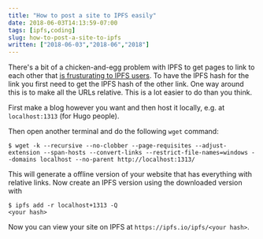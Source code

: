 ```yaml
---
title: "How to post a site to IPFS easily"
date: 2018-06-03T14:13:59-07:00
tags: [ipfs,coding]
slug: how-to-post-a-site-to-ipfs
written: ["2018-06-03","2018-06","2018"]
---
```


There's a bit of a chicken-and-egg problem with IPFS to get pages to link to each other that [is frusturating to IPFS users](https://macwright.org/2017/08/09/decentralize-ipfs.html). To have the IPFS hash for the link you first need to get the IPFS hash of the other link. One way around this is to make all the URLs relative. This is a lot easier to do than you think.

First make a blog however you want and then host it locally, e.g. at `localhost:1313` (for Hugo people).

Then open another terminal and do the following `wget` command:

```
$ wget -k --recursive --no-clobber --page-requisites --adjust-extension --span-hosts --convert-links --restrict-file-names=windows --domains localhost --no-parent http://localhost:1313/
```

This will generate a offline version of your website that has everything with relative links. Now create an IPFS version using the downloaded version with

```
$ ipfs add -r localhost+1313 -Q
<your hash>
```

Now you can view your site on IPFS at `https://ipfs.io/ipfs/<your hash>`.

